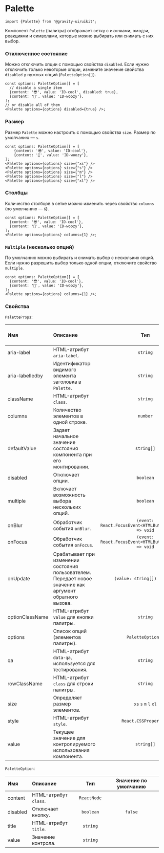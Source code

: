 <!--GITHUB_BLOCK-->

# Palette

<!--/GITHUB_BLOCK-->

```tsx
import {Palette} from '@gravity-ui/uikit';
```

Компонент `Palette` (палитра) отображает сетку с иконками, эмодзи, реакциями и символами, которые можно выбирать или снимать с них выбор.

### Отключенное состояние

Можно отключить опции с помощью свойства `disabled`. Если нужно отключить только некоторые опции, измените значение свойства `disabled` у нужных опций (`PaletteOption[]`).

<!--LANDING_BLOCK

<ExampleBlock
    code={`
const options: PaletteOption[] = [
    {content: '😎', value: 'ID-cool'},
    {content: '🥴', value: 'ID-woozy'},
];
// disable the first item
<Palette options={[{ ...options[0], disabled: true }, options[1]]} disabled={true} />
// or disable all of them
<Palette options={options} disabled={true} />
`}
>
    <UIKit.Palette
        options={[
            {content: '😎', value: 'ID-cool', disabled: true},
            {content: '🥴', value: 'ID-woozy'},
        ]}
    />
    <UIKit.Palette
        options={[
            {content: '😎', value: 'ID-cool'},
            {content: '🥴', value: 'ID-woozy'},
        ]}
        disabled={true}
    />
</ExampleBlock>

LANDING_BLOCK-->

<!--GITHUB_BLOCK-->

```tsx
const options: PaletteOption[] = [
  // disable a single item
  {content: '😎', value: 'ID-cool', disabled: true},
  {content: '🥴', value: 'ID-woozy'},
];
// or disable all of them
<Palette options={options} disabled={true} />;
```

<!--/GITHUB_BLOCK-->

### Размер

Размер `Palette` можно настроить с помощью свойства `size`. Размер по умолчанию — `s`.

<!--LANDING_BLOCK

<ExampleBlock
    code={`
const options: PaletteOption[] = [
    {content: '😎', value: 'ID-cool'},
    {content: '🥴', value: 'ID-woozy'},
];
<Palette options={options} size={"xs"} />
<Palette options={options} size={"s"} />
<Palette options={options} size={"m"} />
<Palette options={options} size={"l"} />
<Palette options={options} size={"xl"} />
`}
>
    <UIKit.Palette
        options={[
            {content: '😎', value: 'ID-cool'},
            {content: '🥴', value: 'ID-woozy'},
        ]}
        size="xs"
    />
    <UIKit.Palette
        options={[
            {content: '😎', value: 'ID-cool'},
            {content: '🥴', value: 'ID-woozy'},
        ]}
        size="s"
    />
    <UIKit.Palette
        options={[
            {content: '😎', value: 'ID-cool'},
            {content: '🥴', value: 'ID-woozy'},
        ]}
        size="m"
    />
    <UIKit.Palette
        options={[
            {content: '😎', value: 'ID-cool'},
            {content: '🥴', value: 'ID-woozy'},
        ]}
        size="l"
    />
    <UIKit.Palette
        options={[
            {content: '😎', value: 'ID-cool'},
            {content: '🥴', value: 'ID-woozy'},
        ]}
        size="xl"
    />
</ExampleBlock>

LANDING_BLOCK-->

<!--GITHUB_BLOCK-->

```tsx
const options: PaletteOption[] = [
    {content: '😎', value: 'ID-cool'},
    {content: '🥴', value: 'ID-woozy'},
];
<Palette options={options} size={"xs"} />
<Palette options={options} size={"s"} />
<Palette options={options} size={"m"} />
<Palette options={options} size={"l"} />
<Palette options={options} size={"xl"} />
```

<!--/GITHUB_BLOCK-->

### Столбцы

Количество столбцов в сетке можно изменить через свойство `columns` (по умолчанию — `6`).

<!--LANDING_BLOCK

<ExampleBlock
    code={`
const options: PaletteOption[] = [
    {content: '😎', value: 'ID-cool'},
    {content: '🥴', value: 'ID-woozy'},
];
<Palette options={options} columns={1} />
`}
>
    <UIKit.Palette
        options={[
            {content: '😎', value: 'ID-cool'},
            {content: '🥴', value: 'ID-woozy'},
        ]}
        columns={1}
    />
</ExampleBlock>

LANDING_BLOCK-->

<!--GITHUB_BLOCK-->

```tsx
const options: PaletteOption[] = [
  {content: '😎', value: 'ID-cool'},
  {content: '🥴', value: 'ID-woozy'},
];
<Palette options={options} columns={1} />;
```

<!--/GITHUB_BLOCK-->

### `Multiple` (несколько опций)

По умолчанию можно выбирать и снимать выбор с нескольких опций. Если нужно разрешить выбор только одной опции, отключите свойство `multiple`.

<!--LANDING_BLOCK

<ExampleBlock
    code={`
const options: PaletteOption[] = [
    {content: '😎', value: 'ID-cool'},
    {content: '🥴', value: 'ID-woozy'},
];
<Palette options={options} multiple={false} />
`}
>
    <UIKit.Palette
        options={[
            {content: '😎', value: 'ID-cool'},
            {content: '🥴', value: 'ID-woozy'},
        ]}
        multiple={false}
    />
</ExampleBlock>

LANDING_BLOCK-->

<!--GITHUB_BLOCK-->

```tsx
const options: PaletteOption[] = [
  {content: '😎', value: 'ID-cool'},
  {content: '🥴', value: 'ID-woozy'},
];
<Palette options={options} columns={1} />;
```

<!--/GITHUB_BLOCK-->

### Свойства

`PaletteProps`:

| Имя             | Описание                                                                                                  |                          Тип                           | Значение по умолчанию |
| :-------------- | :-------------------------------------------------------------------------------------------------------- | :----------------------------------------------------: | :-------------------: |
| aria-label      | HTML-атрибут `aria-label`.                                                                                |                        `string`                        |                       |
| aria-labelledby | Идентификатор видимого элемента заголовка в `Palette`.                                                    |                        `string`                        |                       |
| className       | HTML-атрибут `class`.                                                                                     |                        `string`                        |                       |
| columns         | Количество элементов в одной строке.                                                                      |                        `number`                        |          `6`          |
| defaultValue    | Задает начальное значение состояния компонента при его монтировании.                                      |                       `string[]`                       |                       |
| disabled        | Отключает опции.                                                                                          |                       `boolean`                        |        `false`        |
| multiple        | Включает возможность выбора нескольких опций.                                                             |                       `boolean`                        |        `true`         |
| onBlur          | Обработчик события `onBlur`.                                                                              | `(event: React.FocusEvent<HTMLButtonElement>) => void` |                       |
| onFocus         | Обработчик события `onFocus`.                                                                             | `(event: React.FocusEvent<HTMLButtonElement>) => void` |                       |
| onUpdate        | Срабатывает при изменении состояния пользователем. Передает новое значение как аргумент обратного вызова. |              `(value: string[]) => void`               |                       |
| optionClassName | HTML-атрибут `value` для кнопки палитры.                                                                  |                        `string`                        |                       |
| options         | Список опций (элементов палитры).                                                                         |                   `PaletteOption[]`                    |         `[]`          |
| qa              | HTML-атрибут `data-qa`, используется для тестирования.                                                    |                        `string`                        |                       |
| rowClassName    | HTML-атрибут `class` для строки палитры.                                                                  |                        `string`                        |                       |
| size            | Определяет размер элементов.                                                                              |                 `xs` `s` `m` `l` `xl`                  |          `m`          |
| style           | HTML-атрибут `style`.                                                                                     |                 `React.CSSProperties`                  |                       |
| value           | Текущее значение для контролируемого использования компонента.                                            |                       `string[]`                       |                       |

`PaletteOption`:

| Имя      | Описание              |     Тип     | Значение по умолчанию |
| :------- | :-------------------- | :---------: | :-------------------: |
| content  | HTML-атрибут `class`. | `ReactNode` |                       |
| disabled | Отключает кнопку.     |  `boolean`  |        `false`        |
| title    | HTML-атрибут `title`. |  `string`   |                       |
| value    | Значение контрола.    |  `string`   |                       |
